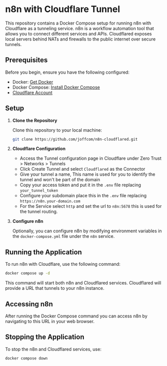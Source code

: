 # n8n with Cloudflare Tunnel

This repository contains a Docker Compose setup for running n8n with Cloudflare as a tunneling service. n8n is a workflow automation tool that allows you to connect different services and APIs. Cloudflared exposes local servers behind NATs and firewalls to the public internet over secure tunnels.

## Prerequisites

Before you begin, ensure you have the following configured:
- Docker: [Get Docker](https://docs.docker.com/get-docker/)
- Docker Compose: [Install Docker Compose](https://docs.docker.com/compose/install/)
- [Cloudflare Account](https://cloudflare.com)

## Setup

1. **Clone the Repository**

   Clone this repository to your local machine:
   ```bash
   git clone https://github.com/joffcom/n8n-cloudflared.git
   ```

2. **Cloudflare Configuration**

   - Access the Tunnel configuration page in Cloudflare under Zero Trust > Networks > Tunnels
   - Click Create Tunnel and select `Cloudflared` as the Connector
   - Give your tunnel a name, This name is used for you to identify the tunnel and won't be part of the domain
   - Copy your access token and put it in the `.env` file replacing `your_tunnel_token`
   - Configure your subdomain place this in the `.env` file replacing `https://n8n.your-domain.com`
   - For the Service select `http` and set the url to `n8n:5678` this is used for the tunnel routing.

3. **Configure n8n**

   Optionally, you can configure n8n by modifying environment variables in the `docker-compose.yml` file under the `n8n` service.

## Running the Application

To run n8n with Cloudflare, use the following command:

```bash
docker compose up -d
```

This command will start both n8n and Cloudflared services. Cloudflared will provide a URL that tunnels to your n8n instance.

## Accessing n8n

After running the Docker Compose command you can access n8n by navigating to this URL in your web browser.

## Stopping the Application

To stop the n8n and Cloudflared services, use:

```bash
docker compose down
```
